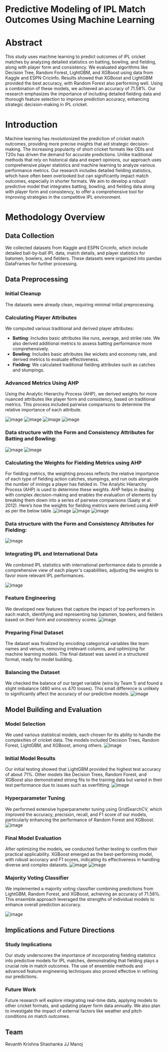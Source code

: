 # Predictive Modeling of IPL Match Outcomes Using Machine Learning

# Abstract
This study uses machine learning to predict outcomes of IPL cricket matches by analyzing detailed statistics on batting, bowling, and fielding, along with player form and consistency. We evaluated algorithms like Decision Tree, Random Forest, LightGBM, and XGBoost using data from Kaggle and ESPN Cricinfo. Results showed that XGBoost and LightGBM provided the best accuracy, with Random Forest also performing well. Using a combination of these models, we achieved an accuracy of 71.58%. Our research emphasizes the importance of including detailed fielding data and thorough feature selection to improve prediction accuracy, enhancing strategic decision-making in IPL cricket.

# Introduction
Machine learning has revolutionized the prediction of cricket match outcomes, providing more precise insights that aid strategic decision-making. The increasing popularity of short cricket formats like ODIs and T20s has driven the demand for accurate predictions. Unlike traditional methods that rely on historical data and expert opinions, our approach uses comprehensive player statistics and machine learning to analyze various performance metrics. Our research includes detailed fielding statistics, which have often been overlooked but can significantly impact match outcomes, especially in shorter formats. We aim to develop a robust predictive model that integrates batting, bowling, and fielding data along with player form and consistency, to offer a comprehensive tool for improving strategies in the competitive IPL environment.

# Methodology Overview

## Data Collection
We collected datasets from Kaggle and ESPN Cricinfo, which include detailed ball-by-ball IPL data, match details, and player statistics for batsmen, bowlers, and fielders. These datasets were organized into pandas DataFrames for further processing.

## Data Preprocessing
### Initial Cleanup
The datasets were already clean, requiring minimal initial preprocessing.

### Calculating Player Attributes
We computed various traditional and derived player attributes:
- **Batting**: Includes basic attributes like runs, average, and strike rate. We also derived additional metrics to assess batting performance more comprehensively.
- **Bowling**: Includes basic attributes like wickets and economy rate, and derived metrics to evaluate effectiveness.
- **Fielding**: We calculated traditional fielding attributes such as catches and stumpings.

### Advanced Metrics Using AHP
Using the Analytic Hierarchy Process (AHP), we derived weights for more nuanced attributes like player form and consistency, based on traditional metrics. This process included pairwise comparisons to determine the relative importance of each attribute.

![image](https://github.com/revanthkrishnamg/IPL-Game-Outcome-Prediction/assets/149286080/0aff2c84-4fc7-4bec-8760-c0d044ebc09d)
![image](https://github.com/revanthkrishnamg/IPL-Game-Outcome-Prediction/assets/149286080/94bacc57-46f2-4a90-bb33-3c584dfc8225)
![image](https://github.com/revanthkrishnamg/IPL-Game-Outcome-Prediction/assets/149286080/06a16b46-4ab3-422f-a410-b083db3ad60d)
![image](https://github.com/revanthkrishnamg/IPL-Game-Outcome-Prediction/assets/149286080/b8501cdb-bb95-4f1b-b216-61a833e97e74)

### Data structure with the Form and Consistency Attributes for Batting and Bowling:
![image](https://github.com/revanthkrishnamg/IPL-Game-Outcome-Prediction/assets/149286080/3c40e2d6-c8a8-4c54-955c-67eb30b0affb)
![image](https://github.com/revanthkrishnamg/IPL-Game-Outcome-Prediction/assets/149286080/66258031-fb62-4df1-8f11-16b248572e74)


### Calculating the Weights for Fielding Metrics using AHP
For fielding metrics, the weighting process reflects the relative importance of each type of fielding action catches, stumpings, and run outs alongside the number of innings a player has fielded in. The Analytic Hierarchy Process (AHP) is used to determine these weights. AHP helps in dealing with complex decision-making and enables the evaluation of elements by breaking them down into a series of pairwise comparisons (Saaty et al. 2012). Here’s how the weights for fielding metrics were derived using AHP as per the below table.
![image](https://github.com/revanthkrishnamg/IPL-Game-Outcome-Prediction/assets/149286080/38ea5b05-eefe-4ac9-b882-b7552e0b12a8)
![image](https://github.com/revanthkrishnamg/IPL-Game-Outcome-Prediction/assets/149286080/86a19fd6-b4f2-4d84-86ea-a65e1777deeb)
![image](https://github.com/revanthkrishnamg/IPL-Game-Outcome-Prediction/assets/149286080/aa499b97-0daf-4bde-a505-f257e89f1743)

### Data structure with the Form and Consistency Attributes for Fielding:
![image](https://github.com/revanthkrishnamg/IPL-Game-Outcome-Prediction/assets/149286080/0e36d7f3-719a-4d39-abb8-ea37210f360e)

### Integrating IPL and International Data
We combined IPL statistics with international performance data to provide a comprehensive view of each player's capabilities, adjusting the weights to favor more relevant IPL performances.

![image](https://github.com/revanthkrishnamg/IPL-Game-Outcome-Prediction/assets/149286080/b4113e69-c94f-4f18-b21b-1f0bc647e275)

### Feature Engineering
We developed new features that capture the impact of top performers in each match, identifying and representing top batsmen, bowlers, and fielders based on their form and consistency scores.
![image](https://github.com/revanthkrishnamg/IPL-Game-Outcome-Prediction/assets/149286080/8bc7201c-aae3-4a2b-8e06-5cb63606db01)

### Preparing Final Dataset
The dataset was finalized by encoding categorical variables like team names and venues, removing irrelevant columns, and optimizing for machine learning models. The final dataset was saved in a structured format, ready for model building.

### Balancing the Dataset
We checked the balance of our target variable (wins by Team 1) and found a slight imbalance (480 wins vs 470 losses). This small difference is unlikely to significantly affect the accuracy of our predictive models.
![image](https://github.com/revanthkrishnamg/IPL-Game-Outcome-Prediction/assets/149286080/4610459d-20c7-4086-b1ce-7f80cbb28a5a)

## Model Building and Evaluation

### Model Selection
We used various statistical models, each chosen for its ability to handle the complexities of cricket data. The models included Decision Trees, Random Forest, LightGBM, and XGBoost, among others.
![image](https://github.com/revanthkrishnamg/IPL-Game-Outcome-Prediction/assets/149286080/133e1b67-40b8-4110-9e32-43dfc485480b)

### Initial Model Results
Our initial testing showed that LightGBM provided the highest test accuracy of about 71%. Other models like Decision Trees, Random Forest, and XGBoost also demonstrated strong fits to the training data but varied in their test performance due to issues such as overfitting.
![image](https://github.com/revanthkrishnamg/IPL-Game-Outcome-Prediction/assets/149286080/1503bd32-93cd-41fc-855d-eec2137892b8)

### Hyperparameter Tuning
We performed extensive hyperparameter tuning using GridSearchCV, which improved the accuracy, precision, recall, and F1 score of our models, particularly enhancing the performance of Random Forest and XGBoost.
![image](https://github.com/revanthkrishnamg/IPL-Game-Outcome-Prediction/assets/149286080/79d2b48b-27ac-4151-a295-1322ec73765d)

### Final Model Evaluation
After optimizing the models, we conducted further testing to confirm their practical applicability. XGBoost emerged as the best-performing model, with robust accuracy and F1 scores, indicating its effectiveness in handling diverse and complex datasets.
![image](https://github.com/revanthkrishnamg/IPL-Game-Outcome-Prediction/assets/149286080/2bad1e97-315b-4265-bfee-9d678cc6443b)
![image](https://github.com/revanthkrishnamg/IPL-Game-Outcome-Prediction/assets/149286080/36d278d8-87df-4225-9e7b-32adbeeec5f2)

### Majority Voting Classifier
We implemented a majority voting classifier combining predictions from LightGBM, Random Forest, and XGBoost, achieving an accuracy of 71.58%. This ensemble approach leveraged the strengths of individual models to enhance overall prediction accuracy.

![image](https://github.com/revanthkrishnamg/IPL-Game-Outcome-Prediction/assets/149286080/2aab39ae-56ab-4deb-b06a-989c3f553a6f)

## Implications and Future Directions

### Study Implications
Our study underscores the importance of incorporating fielding statistics into predictive models for IPL matches, demonstrating that fielding plays a crucial role in match outcomes. The use of ensemble methods and advanced feature engineering techniques also proved effective in refining our predictions.

### Future Work
Future research will explore integrating real-time data, applying models to other cricket formats, and updating player form data annually. We also plan to investigate the impact of external factors like weather and pitch conditions on match outcomes.

## Team
Revanth Krishna
Shashanka JJ
Manoj
